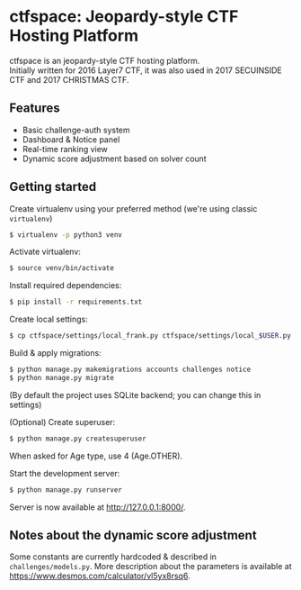 # ctfspace: Jeopardy-style CTF Hosting Platform
ctfspace is an jeopardy-style CTF hosting platform.  
Initially written for 2016 Layer7 CTF, it was also used in 2017 SECUINSIDE CTF and 2017 CHRISTMAS CTF.

## Features
* Basic challenge-auth system 
* Dashboard & Notice panel
* Real-time ranking view
* Dynamic score adjustment based on solver count

## Getting started
Create virtualenv using your preferred method (we're using classic `virtualenv`)
```sh
$ virtualenv -p python3 venv
```

Activate virtualenv:
```bash
$ source venv/bin/activate
```

Install required dependencies:
```sh
$ pip install -r requirements.txt
```

Create local settings:
```sh
$ cp ctfspace/settings/local_frank.py ctfspace/settings/local_$USER.py
```

Build & apply migrations:
```sh
$ python manage.py makemigrations accounts challenges notice
$ python manage.py migrate
```
(By default the project uses SQLite backend; you can change this in settings)

(Optional) Create superuser:
```sh
$ python manage.py createsuperuser
```
When asked for Age type, use 4 (Age.OTHER).

Start the development server:
```sh
$ python manage.py runserver
```
Server is now available at http://127.0.0.1:8000/.

## Notes about the dynamic score adjustment
Some constants are currently hardcoded & described in `challenges/models.py`. More description about the parameters is available at https://www.desmos.com/calculator/vl5yx8rsq6.